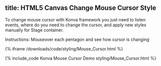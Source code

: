 title: HTML5 Canvas Change Mouse Cursor Style
---

To change mouse cursor with Konva framework you just need to listen events, where do you need to change the cursor, and apply new styles manually for Stage container.

Instructions: Mouseover each pentagon and see how cursor is changing

{% iframe /downloads/code/styling/Mouse_Cursor.html %}

{% include_code Konva Mouse Cursor Demo styling/Mouse_Cursor.html %}